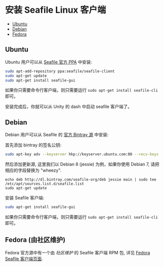 # 安装 Seafile Linux 客户端

<p><div class="toc">
<ul>
<li><a href="#wiki-ubuntu">Ubuntu</a></li>
<li><a href="#wiki-ubuntu">Debian</a></li>
<li><a href="#wiki-ubuntu">Fedora</a></li>
</ul>
</p>

## <a id="wiki-ubuntu"></a> Ubuntu

Ubuntu 用户可以从 [Seafile 官方 PPA](https://code.launchpad.net/~seafile/+archive/ubuntu/seafile-client) 中安装:

```sh
sudo apt-add-repository ppa:seafile/seafile-client
sudo apt-get update
sudo apt-get install seafile-gui
```

如果你只需要命令行客户端，则只需要运行 `sudo apt-get install seafile-cli` 即可。

安装完成后，你就可以从 Unity 的 dash 中启动 seafile 客户端了。

## <a id="wiki-debian"></a> Debian

Debian 用户可以从 Seafile 的 [官方 Bintray 源](https://bintray.com/seafile-org/deb) 中安装:

首先添加 bintray 的签名公钥:

```sh
sudo apt-key adv --keyserver hkp://keyserver.ubuntu.com:80 --recv-keys 8756C4F765C9AC3CB6B85D62379CE192D401AB61
```

然后添加更新源, 这里我们以 Debian 8 (jessie) 为例，如果你使用 Debian 7, 请把相应的字段替换为 "wheezy".

```
echo deb http://dl.bintray.com/seafile-org/deb jessie main | sudo tee /etc/apt/sources.list.d/seafile.list
sudo apt-get update
```

安装 Seafile 客户端:

```sh
sudo apt-get install seafile-gui
```

如果你只需要命令行客户端，则只需要运行 `sudo apt-get install seafile-cli` 即可。

## <a id="wiki-fedora"></a> Fedora (由社区维护)

Fedora 官方源中有一个由 *社区维护* 的 Seafile 客户端 RPM 包, 详见 [Fedora Seafile 客户端页面](https://admin.fedoraproject.org/pkgdb/package/rpms/seafile/).
